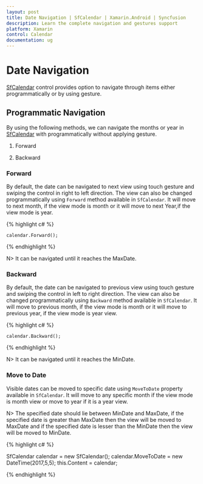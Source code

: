 ```yaml
---
layout: post
title: Date Navigation | SfCalendar | Xamarin.Android | Syncfusion
description: Learn the complete navigation and gestures support
platform: Xamarin
control: Calendar
documentation: ug
---
```


# Date Navigation

[SfCalendar](https://help.syncfusion.com/cr/xamarin/Syncfusion.SfCalendar.XForms~Syncfusion.SfCalendar.XForms.SfCalendar.html) control provides option to navigate through items either programmatically or by using gesture.

## Programmatic Navigation 

By using the following methods, we can navigate the months or year in [SfCalendar](https://help.syncfusion.com/cr/xamarin/Syncfusion.SfCalendar.XForms~Syncfusion.SfCalendar.XForms.SfCalendar.html) with programmatically without applying gesture.

1. Forward

2. Backward

### Forward

By default, the date can be navigated to next view using touch gesture and swiping the control in right to left direction. The view can also be changed programmatically using `Forward` method available in `SfCalendar`. It will move to next month, if the view mode is month or it will move to next Year,if the view mode is year.

{% highlight c# %}

	calendar.Forward();

{% endhighlight %}

N> It can be navigated until it reaches the MaxDate.

### Backward

By default, the date can be navigated to previous view using touch gesture and swiping the control in left to right direction. The view can also be changed programmatically using `Backward` method available in `SfCalendar`. It will move to previous month, if the view mode is month or it will move to previous year, if the view mode is year view.

{% highlight c# %}

	calendar.Backward();

{% endhighlight %}

N> It can be navigated until it reaches the MinDate.

### Move to Date 

Visible dates can be moved to specific date using `MoveToDate` property available in `SfCalendar`. It will move to any specific month if the view mode is month view or move to year if it is a year view.

N>  The specified date should lie between MinDate and MaxDate, if the specified date is greater than MaxDate then the view will be moved to MaxDate and if the specified date is lesser than the MinDate then the view will be moved to MinDate.


{% highlight c# %}

SfCalendar calendar = new SfCalendar();
calendar.MoveToDate = new DateTime(2017,5,5);
this.Content = calendar;
	
{% endhighlight %}
